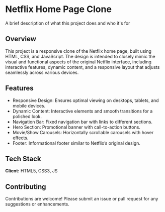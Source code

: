 
# Netflix Home Page Clone

A brief description of what this project does and who it's for


## Overview

This project is a responsive clone of the Netflix home page, built using HTML, CSS, and JavaScript. The design is intended to closely mimic the visual and functional aspects of the original Netflix interface, including interactive features, dynamic content, and a responsive layout that adjusts seamlessly across various devices.
## Features

- Responsive Design: Ensures optimal viewing on desktops, tablets, and mobile devices.
- Dynamic Content: Interactive elements and smooth transitions for a polished look.
- Navigation Bar: Fixed navigation bar with links to different sections.
- Hero Section: Promotional banner with call-to-action buttons.
- Movie/Show Carousels: Horizontally scrollable carousels with hover effects.
- Footer: Informational footer similar to Netflix’s original design.


## Tech Stack

**Client:** HTML5, CSS3, JS



## Contributing

Contributions are welcome! Please submit an issue or pull request for any suggestions or enhancements.


 
